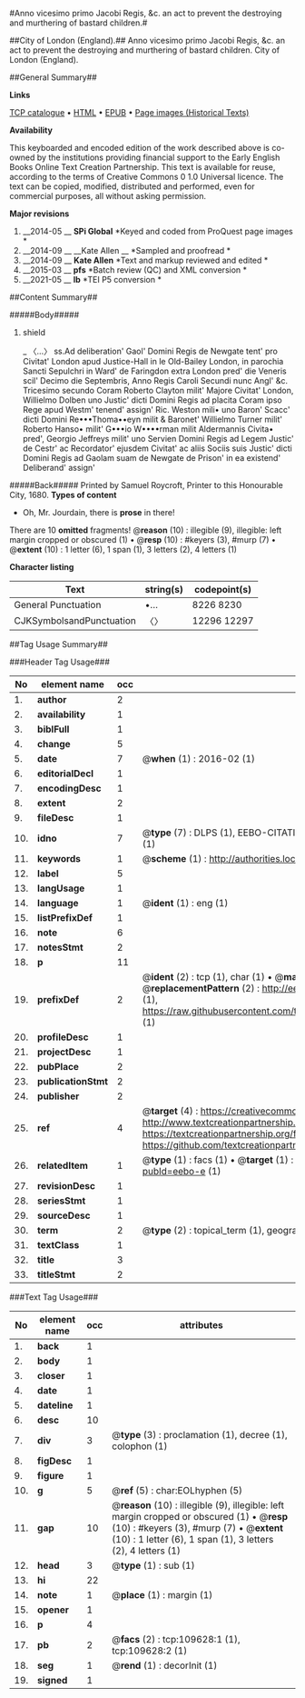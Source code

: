 #Anno vicesimo primo Jacobi Regis, &c. an act to prevent the destroying and murthering of bastard children.#

##City of London (England).##
Anno vicesimo primo Jacobi Regis, &c. an act to prevent the destroying and murthering of bastard children.
City of London (England).

##General Summary##

**Links**

[TCP catalogue](http://www.ota.ox.ac.uk/tcp/)  • 
[HTML](http://tei.it.ox.ac.uk/tcp/Texts-HTML/free/A49/A49078.html)  • 
[EPUB](http://tei.it.ox.ac.uk/tcp/Texts-EPUB/free/A49/A49078.epub) • 
[Page images (Historical Texts)](https://historicaltexts.jisc.ac.uk/eebo-24038244e)

**Availability**

This keyboarded and encoded edition of the work described above is co-owned by the
    institutions providing financial support to the Early English Books Online Text Creation
    Partnership. This text is available for reuse, according to the terms of  Creative Commons 0 1.0 Universal
    licence. The text can be copied, modified, distributed and performed, even for commercial
    purposes, all without asking permission.

**Major revisions**

1. __2014-05 __ __SPi Global__ *Keyed and coded from ProQuest page images *
1. __2014-09 __ __Kate Allen __ *Sampled and proofread *
1. __2014-09 __ __Kate Allen__ *Text and markup reviewed and edited *
1. __2015-03 __ __pfs__ *Batch review (QC) and XML conversion *
1. __2021-05 __ __lb__ *TEI P5 conversion *

##Content Summary##

#####Body#####

1. shield

    _ 〈…〉 ss.Ad deliberation' Gaol' Domini Regis de Newgate tent' pro Civitat' London apud Justice-Hall in le Old-Bailey London, in parochia Sancti Sepulchri in Ward' de Faringdon extra London pred' die Veneris scil' Decimo die Septembris, Anno Regis Caroli Secundi nunc Angl' &c. Tricesimo secundo Coram Roberto Clayton milit' Majore Civitat' London, Willielmo Dolben uno Justic' dicti Domini Regis ad placita Coram ipso Rege apud Westm' tenend' assign' Ric. Weston mili• uno Baron' Scacc' dicti Domini Re•••Thoma••eyn milit & Baronet' Willielmo Turner milit' Roberto Hanso• milit' G•••io W••••rman milit Aldermannis Civita• pred', Georgio Jeffreys milit' uno Servien Domini Regis ad Legem Justic' de Cestr' ac Recordator' ejusdem Civitat' ac aliis Sociis suis Justic' dicti Domini Regis ad Gaolam suam de Newgate de Prison' in ea existend' Deliberand' assign'

#####Back#####
Printed by Samuel Roycroft, Printer to this Honourable City, 1680.
**Types of content**

  * Oh, Mr. Jourdain, there is **prose** in there!

There are 10 **omitted** fragments! 
 @__reason__ (10) : illegible (9), illegible: left margin cropped or obscured (1)  •  @__resp__ (10) : #keyers (3), #murp (7)  •  @__extent__ (10) : 1 letter (6), 1 span (1), 3 letters (2), 4 letters (1)

**Character listing**


|Text|string(s)|codepoint(s)|
|---|---|---|
|General Punctuation|•…|8226 8230|
|CJKSymbolsandPunctuation|〈〉|12296 12297|

##Tag Usage Summary##

###Header Tag Usage###

|No|element name|occ|attributes|
|---|---|---|---|
|1.|__author__|2||
|2.|__availability__|1||
|3.|__biblFull__|1||
|4.|__change__|5||
|5.|__date__|7| @__when__ (1) : 2016-02 (1)|
|6.|__editorialDecl__|1||
|7.|__encodingDesc__|1||
|8.|__extent__|2||
|9.|__fileDesc__|1||
|10.|__idno__|7| @__type__ (7) : DLPS (1), EEBO-CITATION (1), VID (1), EEBO-PROQUEST (1), STC (2), OCLC (1)|
|11.|__keywords__|1| @__scheme__ (1) : http://authorities.loc.gov/ (1)|
|12.|__label__|5||
|13.|__langUsage__|1||
|14.|__language__|1| @__ident__ (1) : eng (1)|
|15.|__listPrefixDef__|1||
|16.|__note__|6||
|17.|__notesStmt__|2||
|18.|__p__|11||
|19.|__prefixDef__|2| @__ident__ (2) : tcp (1), char (1)  •  @__matchPattern__ (2) : ([0-9\-]+):([0-9IVX]+) (1), (.+) (1)  •  @__replacementPattern__ (2) : http://eebo.chadwyck.com/downloadtiff?vid=$1&page=$2 (1), https://raw.githubusercontent.com/textcreationpartnership/Texts/master/tcpchars.xml#$1 (1)|
|20.|__profileDesc__|1||
|21.|__projectDesc__|1||
|22.|__pubPlace__|2||
|23.|__publicationStmt__|2||
|24.|__publisher__|2||
|25.|__ref__|4| @__target__ (4) : https://creativecommons.org/publicdomain/zero/1.0/ (1), http://www.textcreationpartnership.org/docs/. (1), https://textcreationpartnership.org/faq/#faq05 (1), https://github.com/textcreationpartnership (1)|
|26.|__relatedItem__|1| @__type__ (1) : facs (1)  •  @__target__ (1) : https://data.historicaltexts.jisc.ac.uk/view?pubId=eebo-e (1)|
|27.|__revisionDesc__|1||
|28.|__seriesStmt__|1||
|29.|__sourceDesc__|1||
|30.|__term__|2| @__type__ (2) : topical_term (1), geographic_name (1)|
|31.|__textClass__|1||
|32.|__title__|3||
|33.|__titleStmt__|2||


###Text Tag Usage###

|No|element name|occ|attributes|
|---|---|---|---|
|1.|__back__|1||
|2.|__body__|1||
|3.|__closer__|1||
|4.|__date__|1||
|5.|__dateline__|1||
|6.|__desc__|10||
|7.|__div__|3| @__type__ (3) : proclamation (1), decree (1), colophon (1)|
|8.|__figDesc__|1||
|9.|__figure__|1||
|10.|__g__|5| @__ref__ (5) : char:EOLhyphen (5)|
|11.|__gap__|10| @__reason__ (10) : illegible (9), illegible: left margin cropped or obscured (1)  •  @__resp__ (10) : #keyers (3), #murp (7)  •  @__extent__ (10) : 1 letter (6), 1 span (1), 3 letters (2), 4 letters (1)|
|12.|__head__|3| @__type__ (1) : sub (1)|
|13.|__hi__|22||
|14.|__note__|1| @__place__ (1) : margin (1)|
|15.|__opener__|1||
|16.|__p__|4||
|17.|__pb__|2| @__facs__ (2) : tcp:109628:1 (1), tcp:109628:2 (1)|
|18.|__seg__|1| @__rend__ (1) : decorInit (1)|
|19.|__signed__|1||
